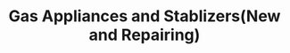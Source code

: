 ---
title: "Gas Appliances and Stablizers(New and Repairing)"
url: /karachi/gas-appliances-and-stablizers-new-and-repairing/
shop: electronics
---
